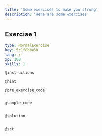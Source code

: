 ```yaml
---
title: 'Some exercises to make you strong'
description: 'Here are some exercises'
---
```


## Exercise 1

```yaml
type: NormalExercise
key: 5c1f8bba30
lang: r
xp: 100
skills: 1
```



`@instructions`


`@hint`


`@pre_exercise_code`
```{r}

```

`@sample_code`
```{r}

```

`@solution`
```{r}

```

`@sct`
```{r}

```
